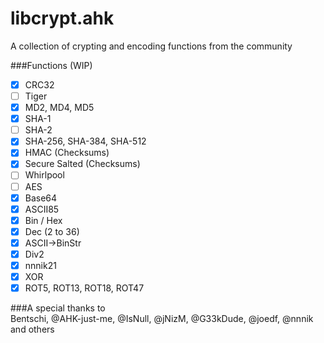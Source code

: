libcrypt.ahk
============

A collection of crypting and encoding functions from the community

###Functions (WIP)  
- [x] CRC32
- [ ] Tiger
- [x] MD2, MD4, MD5
- [x] SHA-1
- [ ] SHA-2
- [x] SHA-256, SHA-384, SHA-512
- [x] HMAC (Checksums)
- [x] Secure Salted (Checksums)
- [ ] Whirlpool
- [ ] AES
- [x] Base64
- [x] ASCII85
- [x] Bin / Hex
- [x] Dec (2 to 36)
- [x] ASCII->BinStr
- [x] Div2
- [x] nnnik21
- [x] XOR
- [x] ROT5, ROT13, ROT18, ROT47

###A special thanks to  
Bentschi, @AHK-just-me, @IsNull, @jNizM, @G33kDude, @joedf, @nnnik and others
